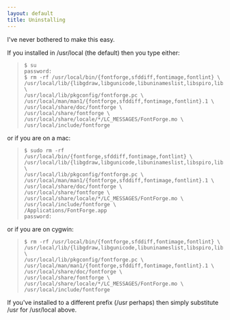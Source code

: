 ```yaml
---
layout: default
title: Uninstalling
---
```



I've never bothered to make this easy.

If you installed in /usr/local (the default) then you type either:

>     $ su
>     password:
>     $ rm -rf /usr/local/bin/{fontforge,sfddiff,fontimage,fontlint} \
>     /usr/local/lib/{libgdraw,libgunicode,libuninameslist,libspiro,libfontforge,libgutils,libgioftp}* \
>     /usr/local/lib/pkgconfig/fontforge.pc \
>     /usr/local/man/man1/{fontforge,sfddiff,fontimage,fontlint}.1 \
>     /usr/local/share/doc/fontforge \
>     /usr/local/share/fontforge \
>     /usr/local/share/locale/*/LC_MESSAGES/FontForge.mo \
>     /usr/local/include/fontforge

or if you are on a mac:

>     $ sudo rm -rf /usr/local/bin/{fontforge,sfddiff,fontimage,fontlint} \
>     /usr/local/lib/{libgdraw,libgunicode,libuninameslist,libspiro,libfontforge,libgutils,libgioftp}* \
>     /usr/local/lib/pkgconfig/fontforge.pc \
>     /usr/local/man/man1/{fontforge,sfddiff,fontimage,fontlint}.1 \
>     /usr/local/share/doc/fontforge \
>     /usr/local/share/fontforge \
>     /usr/local/share/locale/*/LC_MESSAGES/FontForge.mo \
>     /usr/local/include/fontforge \
>     /Applications/FontForge.app
>     password:

or if you are on cygwin:

>     $ rm -rf /usr/local/bin/{fontforge,sfddiff,fontimage,fontlint} \
>     /usr/local/lib/{libgdraw,libgunicode,libuninameslist,libspiro,libfontforge,libgutils,libgioftp}* \
>     /usr/local/lib/pkgconfig/fontforge.pc \
>     /usr/local/man/man1/{fontforge,sfddiff,fontimage,fontlint}.1 \
>     /usr/local/share/doc/fontforge \
>     /usr/local/share/fontforge \
>     /usr/local/share/locale/*/LC_MESSAGES/FontForge.mo \
>     /usr/local/include/fontforge

If you've installed to a different prefix (/usr perhaps) then simply
substitute /usr for /usr/local above.
